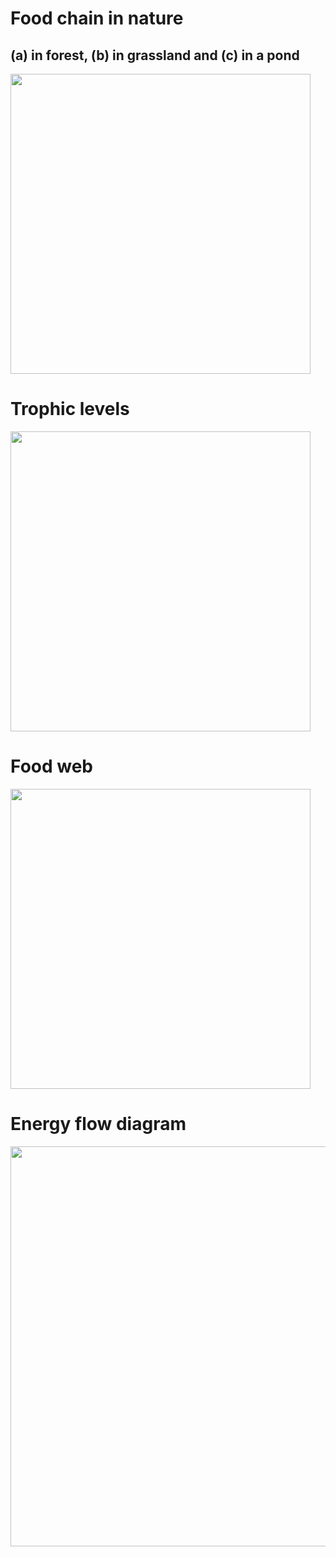 # Food chain in nature
## (a) in forest, (b) in grassland and (c) in a pond
<img width="480" src="https://user-images.githubusercontent.com/20998959/153604191-8e4c51b8-8580-4586-be95-97faa39bb6f3.png">

# Trophic levels
<img width="480" src="https://user-images.githubusercontent.com/20998959/153604815-ca0b77d3-2ee7-4a4e-bcc9-fc8f1f8966c2.png">

# Food web
<img width="480" src="https://user-images.githubusercontent.com/20998959/153615720-1ab8b43e-368b-489f-98e9-7f2f99881156.png">

# Energy flow diagram
<img width="640" src="https://user-images.githubusercontent.com/20998959/153616699-15bcfaa9-be6a-4e7c-a038-7d5561a93657.png">

